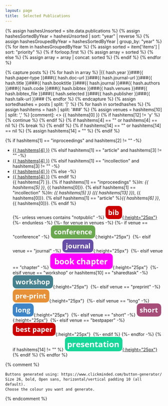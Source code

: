 ```yaml
---
layout: page
title:  Selected Publications
---
```


{% assign hashesUnsorted = site.data.publications %}
{% assign hashesSortedByYear = hashesUnsorted | sort: "year" | reverse %}
{% assign hashesGroupedByYear = hashesSortedByYear | group_by: "year" %}
{% for item in hashesGroupedByYear %}
  {% assign sorted = item['items'] | sort: "priority" %}
  {% if forloop.first %}
    {% assign array = sorted %}
  {% else %}
    {% assign array = array | concat: sorted %}
  {% endif %}
{% endfor %}

{% capture posts %}
  {% for hash in array %}
    |{{ hash.year }}###{{ hash.paper-type }}###{{ hash.doc-url }}###{{ hash.journal-url }}###{{ hash.title }}###{{ hash.booktitle }}###{{ hash.journal }}###{{ hash.authors }}###{{ hash.code }}###{{ hash.bibtex }}###{{ hash.venues }}###{{ hash.bibtex_file }}###{{ hash.selected }}###{{ hash.publisher }}###{{ hash.talk-url }}###
  {% endfor %}
{% endcapture %}
{% assign sortedhashes = posts | split: '|' %}
{% for hash in sortedhashes %}
  {% assign hashitems = hash | split: '###' %}
  {% assign venues = hashitems[10] | split: ',' %}
  [comment]: <> {{ hashitems[0] }}
  {% if hashitems[12] != 'y' %}
    {% continue %}
  {% endif %}
  {% if hashitems[4] == "" or hashitems[4] == nil %}
    {% break %}
  {% endif %}
  {% if hashitems[14] == "" or hashitems[14] == nil %}
    {% assign hashitems[14] = "" %}
  {% endif %}


  {% if hashitems[1] == "inproceedings" and hashitems[2] != "" -%}
  * <a href="{{ hashitems[2] }}">{{ hashitems[4] }}</a>
  {% elsif hashitems[1] == "article" and hashitems[3] != "" -%}
  * <a href="{{ hashitems[3] }}">{{ hashitems[4] }}</a>
  {% elsif hashitems[1] == "incollection" and hashitems[3] != "" -%}
  * <a href="{{ hashitems[2] }}">{{ hashitems[4] }}</a>
  {% else -%}
  * <a href="{{ hashitems[8] }}">{{ hashitems[4] }}</a>
  {% endif %}<br/> 
  {{ hashitems[7] }}.
  {% if hashitems[1] == "inproceedings" %}*In: {{ hashitems[5] }}*, {{ hashitems[0]}}.
  {% elsif hashitems[1] == "incollection" %}*In: {{ hashitems[5] }} ({{ hashitems[13] }})*, {{ hashitems[0]}}.
  {% elsif hashitems[1] == "article" %}*{{ hashitems[6] }}*, {{ hashitems[0]}}.
  {% endif %}<br/>
  {%- unless venues contains "notpublic" -%}
  <a href="{{ hashitems[11] }}" >![bib](/assets/img/publication_icons/button_bib.png){:height="25px"}</a>&nbsp;
  {%- endunless -%}
  {%- for venue in venues -%}
    {%- if venue == "conference" -%}
  ![conference](/assets/img/publication_icons/button_conference.png){:height="25px"}&nbsp;
    {%- elsif venue == "journal" -%}
  ![journal](/assets/img/publication_icons/button_journal.png){:height="25px"}&nbsp;
    {%- elsif venue == "chapter" -%}
  ![journal](/assets/img/publication_icons/button_bookchapter.png){:height="25px"}&nbsp;
    {%- elsif venue == "workshop" or hashitems[10] == "sharedtask" -%}
  ![workshop](/assets/img/publication_icons/button_workshop.png){:height="25px"}&nbsp;
    {%- elsif venue == "preprint" -%}
  ![preprint](/assets/img/publication_icons/button_preprint.png){:height="25px"}&nbsp;
    {%- elsif venue == "long" -%}
  ![long paper/article](/assets/img/publication_icons/button_long.png){:height="25px"}&nbsp;
    {%- elsif venue == "short" -%}
  ![short paper/article](/assets/img/publication_icons/button_short.png){:height="25px"}&nbsp;
    {%- elsif venue == "bestpaper" -%}
  ![nopublic](/assets/img/publication_icons/button_bestpaper.png){:height="25px"}&nbsp;
    {%- endif %}
  {%- endfor -%}
  {% if hashitems[14] != "" %}
  <a href="{{ hashitems[14] }}" >![presentation](/assets/img/publication_icons/button_presentation.png){:height="25px"}</a>&nbsp;
  {% endif %}
{% endfor %}

{% comment %}

    Buttons generated using: https://www.clickminded.com/button-generator/
    Size 26, bold, Open sans, horizontal/vertical padding 10 (all default).
    Choose the colour you want and generate.

{% endcomment %}
